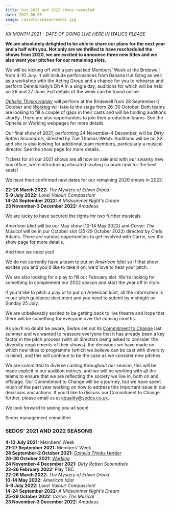 ```yaml
---
title: Our 2021 and 2022 shows revealed
date: 2021-06-05
image: /assets/seasonreveal.jpg
---
```

*XX MONTH 2021 - DATE OF GOING LIVE HERE IN ITALICS PLEASE*

**We are absolutely delighted to be able to share our plans for the next year and a half with you. Not only are we thrilled to have rescheduled the shows from 2020, we are excited to announce three new titles and we also want your pitches for our remaining slots.** 

We will be kicking off with a jam-packed Members’ Week at the Bridewell from 4-10 July. It will include performances from Banana Hut Gang as well as a workshop with the Acting Group and a chance for you to rehearse and perform Dennis Kelly’s DNA in a single day, auditions for which will be held on 26 and 27 June. Full details of the week can be found online. 

*[Ophelia Thinks Harder](https://sedos.co.uk/shows/2021-ophelia-thinks-harder)* will perform at the Bridewell from 28 September-2 October and *[Working](https://sedos.co.uk/shows/2021-working)* will take to the stage from 26-30 October. Both teams are looking to fill a couple of gaps in their casts and will be holding auditions shortly. There are also opportunities to join their production teams. See the Ophelia or Working webpages for more details.

Our final show of 2021, performing 24 November-4 December, will be *Dirty Rotten Scoundrels*, directed by Zoe Thomas-Webb. Auditions will be on XX and she is also looking for additional team members, particularly a musical director. See the show page for more details. 

Tickets for all our 2021 shows are all now on sale and with our swanky new box office, we're introducing allocated seating so book now for the best seats!

We have then confirmed new dates for our remaining 2020 shows in 2022: 

**22-26 March 2022:** *The Mystery of Edwin Drood*\
**5-9 July 2022:** *Love! Valour! Compassion!*\
**14-24 September 2022:** *A Midsummer Night's Dream* \
**23 November-3 December 2022:** *Amadeus*

We are lucky to have secured the rights for two further musicals

*American Idiot* will be our May show (10-14 May 2022) and *Carrie: The Musical* will be in our October slot (25-29 October 2022) directed by Chris Adams. There are various opportunities to get involved with Carrie, see the show page for more details. 

And then we need you!

We do not currently have a team to put on *American Idiot* so if that show excites you and you'd like to take it on, we'd love to hear your pitch. 

We are also looking for a play to fill our February slot. We're looking for something to complement our 2022 season and start the year off in style.

If you'd like to pitch a play or to put on American Idiot, all the information is in our pitch guidance document and you need to submit by midnight on Sunday 25 July. 

We are unbelievably excited to be getting back to live theatre and hope that there will be something for everyone over the coming months. 

As you'll no doubt be aware, Sedos set out its [Commitment to Change](https://sedos.co.uk/news/2020-06-17-black-lives-matter---taking-action) last summer and we wanted to reassure everyone that it has already been a key factor in the pitch process (with all directors being asked to consider the diversity requirements of their shows), the decisions we have made on which new titles to programme (which we believe can be cast with diversity in mind), and this will continue to be the case as we consider new pitches. 

We are committed to diverse casting throughout our season, this will be made explicit in our audition notices, and we will be working with all the teams to ensure that we are reflecting the society we live in, both on and offstage. Our Commitment to Change will be a journey, but we have spent much of the past year working on how to address this important issue in our decisions and actions. If you’d like to discuss our Commitment to Change further, please email us at [equality@sedos.co.uk](mailto:equality@sedos.co.uk). 

We look forward to seeing you all soon!

Sedos management committee

### **SEDOS’ 2021 AND 2022 SEASONS**

**4-10 July 2021:** Members’ Week\
**21-27 September 2021:** Members’ Week\
**28 September-2 October 2021:** *[Ophelia Thinks Harder](https://sedos.co.uk/shows/2021-ophelia-thinks-harder)*\
**26-30 October 2021:** *[Working](https://sedos.co.uk/shows/2021-working)*\
**24 November-4 December 2021:** *Dirty Rotten Scoundrels*\
**22-26 February 2022:** Play TBC\
**22-26 March 2022:** *The Mystery of Edwin Drood*\
**10-14 May 2022:** *American Idiot*\
**5-9 July 2022:** *Love! Valour! Compassion!*\
**14-24 September 2022:** *A Midsummer Night's Dream* \
**25-29 October 2022:** *Carrie: The Musical*\
**23 November-3 December 2022:** *Amadeus*